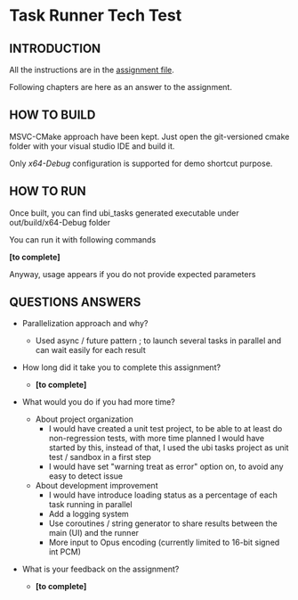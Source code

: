 # Task Runner Tech Test

## INTRODUCTION

All the instructions are in the [assignment file](./ASSIGNMENT.md).

Following chapters are here as an answer to the assignment.

## HOW TO BUILD

MSVC-CMake approach have been kept. Just open the git-versioned cmake folder with your visual studio IDE and build it.

Only *x64-Debug* configuration is supported for demo shortcut purpose.

## HOW TO RUN

Once built, you can find ubi_tasks generated executable under out/build/x64-Debug folder

You can run it with following commands

__[to complete]__

Anyway, usage appears if you do not provide expected parameters

## QUESTIONS ANSWERS

* Parallelization approach and why?
	* Used async / future pattern ; to launch several tasks in parallel and can wait easily for each result

* How long did it take you to complete this assignment?
	* __[to complete]__

* What would you do if you had more time?
	* About project organization
		* I would have created a unit test project, to be able to at least do non-regression tests, 
		with more time planned I would have started by this, instead of that, I used the ubi tasks project as unit test / sandbox in a first step
		* I would have set "warning treat as error" option on, to avoid any easy to detect issue
	* About development improvement
		* I would have introduce loading status as a percentage of each task running in parallel
		* Add a logging system
		* Use coroutines / string generator to share results between the main (UI) and the runner
		* More input to Opus encoding (currently limited to 16-bit signed int PCM)

* What is your feedback on the assignment?
	* __[to complete]__







